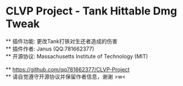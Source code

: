# CLVP Project - Tank Hittable Dmg Tweak

** 插件功能: 更改Tank打铁对生还者造成的伤害
</br>
** 插件作者: Janus (QQ:781662377)
</br>
** 开源协议: Massachusetts Institute of Technology (MIT)
</br>
</br>
** https://github.com/qq781662377/CLVP-Project
</br>
** 请自觉遵守开源协议并保留作者信息，谢谢 >w<